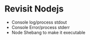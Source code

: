 # Revisit Nodejs

- Console log/process stdout
- Console Error/process stderr
- Node Shebang to make it executable
